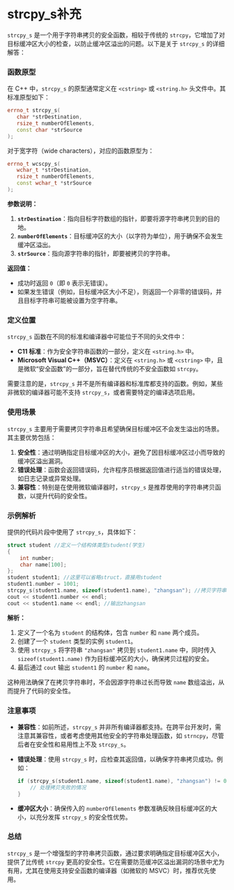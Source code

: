 # strcpy_s补充

`strcpy_s` 是一个用于字符串拷贝的安全函数，相较于传统的 `strcpy`，它增加了对目标缓冲区大小的检查，以防止缓冲区溢出的问题。以下是关于 `strcpy_s` 的详细解答：

### **函数原型**

在 C++ 中，`strcpy_s` 的原型通常定义在 `<cstring>` 或 `<string.h>` 头文件中。其标准原型如下：

```cpp
errno_t strcpy_s(
   char *strDestination,
   rsize_t numberOfElements,
   const char *strSource 
);
```

对于宽字符（wide characters），对应的函数原型为：

```cpp
errno_t wcscpy_s(
   wchar_t *strDestination,
   rsize_t numberOfElements,
   const wchar_t *strSource 
);
```

**参数说明：**

1. **`strDestination`**：指向目标字符数组的指针，即要将源字符串拷贝到的目的地。
2. **`numberOfElements`**：目标缓冲区的大小（以字符为单位），用于确保不会发生缓冲区溢出。
3. **`strSource`**：指向源字符串的指针，即要被拷贝的字符串。

**返回值：**

- 成功时返回 `0`（即 `0` 表示无错误）。
- 如果发生错误（例如，目标缓冲区大小不足），则返回一个非零的错误码，并且目标字符串可能被设置为空字符串。

### **定义位置**

`strcpy_s` 函数在不同的标准和编译器中可能位于不同的头文件中：

- **C11 标准**：作为安全字符串函数的一部分，定义在 `<string.h>` 中。
- **Microsoft Visual C++（MSVC）**：定义在 `<string.h>` 或 `<cstring>` 中，且是微软“安全函数”的一部分，旨在替代传统的不安全函数如 `strcpy`。

需要注意的是，`strcpy_s` 并不是所有编译器和标准库都支持的函数。例如，某些非微软的编译器可能不支持 `strcpy_s`，或者需要特定的编译选项启用。

### **使用场景**

`strcpy_s` 主要用于需要拷贝字符串且希望确保目标缓冲区不会发生溢出的场景。其主要优势包括：

1. **安全性**：通过明确指定目标缓冲区的大小，避免了因目标缓冲区过小而导致的缓冲区溢出漏洞。
2. **错误处理**：函数会返回错误码，允许程序员根据返回值进行适当的错误处理，如日志记录或异常处理。
3. **兼容性**：特别是在使用微软编译器时，`strcpy_s` 是推荐使用的字符串拷贝函数，以提升代码的安全性。

### **示例解析**

提供的代码片段中使用了 `strcpy_s`，具体如下：

```cpp
struct student //定义一个结构体类型student(学生)
{ 
	int number; 
    char name[100];
};
student student1; //这里可以省略struct，直接用student
student1.number = 1001; 
strcpy_s(student1.name, sizeof(student1.name), "zhangsan"); //拷贝字符串
cout << student1.number << endl; 
cout << student1.name << endl; //输出zhangsan  
```

**解析：**

1. 定义了一个名为 `student` 的结构体，包含 `number` 和 `name` 两个成员。
2. 创建了一个 `student` 类型的实例 `student1`。
3. 使用 `strcpy_s` 将字符串 `"zhangsan"` 拷贝到 `student1.name` 中，同时传入 `sizeof(student1.name)` 作为目标缓冲区的大小，确保拷贝过程的安全。
4. 最后通过 `cout` 输出 `student1` 的 `number` 和 `name`。

这种用法确保了在拷贝字符串时，不会因源字符串过长而导致 `name` 数组溢出，从而提升了代码的安全性。

### **注意事项**

- **兼容性**：如前所述，`strcpy_s` 并非所有编译器都支持。在跨平台开发时，需注意其兼容性，或者考虑使用其他安全的字符串处理函数，如 `strncpy`，尽管后者在安全性和易用性上不及 `strcpy_s`。
- **错误处理**：使用 `strcpy_s` 时，应检查其返回值，以确保字符串拷贝成功。例如：

    ```cpp
    if (strcpy_s(student1.name, sizeof(student1.name), "zhangsan") != 0) {
        // 处理拷贝失败的情况
    }
    ```

- **缓冲区大小**：确保传入的 `numberOfElements` 参数准确反映目标缓冲区的大小，以充分发挥 `strcpy_s` 的安全性优势。

### **总结**

`strcpy_s` 是一个增强型的字符串拷贝函数，通过要求明确指定目标缓冲区大小，提供了比传统 `strcpy` 更高的安全性。它在需要防范缓冲区溢出漏洞的场景中尤为有用，尤其在使用支持安全函数的编译器（如微软的 MSVC）时，推荐优先使用。